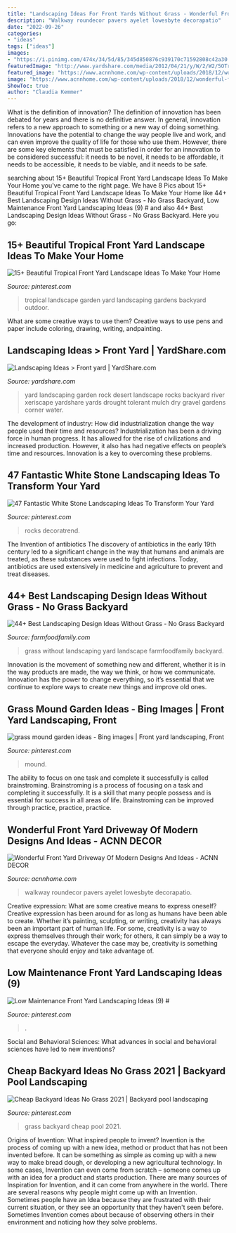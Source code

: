 ```yaml
---
title: "Landscaping Ideas For Front Yards Without Grass - Wonderful Front Yard Driveway Of Modern Designs And Ideas"
description: "Walkway roundecor pavers ayelet lowesbyte decorapatio"
date: "2022-09-26"
categories:
- "ideas"
tags: ["ideas"]
images:
- "https://i.pinimg.com/474x/34/5d/85/345d850876c939170c71592808c42a30.jpg"
featuredImage: "http://www.yardshare.com/media/2012/04/21/y/W/2/W2/5OTr-0.jpeg"
featured_image: "https://www.acnnhome.com/wp-content/uploads/2018/12/wonderful-front-yard-driveway-of-50-modern-designs-and-ideas-renoguide-481-736x658.jpg"
image: "https://www.acnnhome.com/wp-content/uploads/2018/12/wonderful-front-yard-driveway-of-50-modern-designs-and-ideas-renoguide-481-736x658.jpg"
ShowToc: true
author: "Claudia Kemmer"
---
```



What is the definition of innovation?
The definition of innovation has been debated for years and there is no definitive answer. In general, innovation refers to a new approach to something or a new way of doing something. Innovations have the potential to change the way people live and work, and can even improve the quality of life for those who use them. However, there are some key elements that must be satisfied in order for an innovation to be considered successful: it needs to be novel, it needs to be affordable, it needs to be accessible, it needs to be viable, and it needs to be safe.

	

		
searching about 15+ Beautiful Tropical Front Yard Landscape Ideas To Make Your Home you've came to the right page. We have 8 Pics about 15+ Beautiful Tropical Front Yard Landscape Ideas To Make Your Home like 44+ Best Landscaping Design Ideas Without Grass - No Grass Backyard, Low Maintenance Front Yard Landscaping Ideas (9) # and also 44+ Best Landscaping Design Ideas Without Grass - No Grass Backyard. Here you go:
		
    
## 15+ Beautiful Tropical Front Yard Landscape Ideas To Make Your Home

<img loading=lazy src="https://i.pinimg.com/originals/7b/26/48/7b2648ff3fc82102e82fb9d99455a8c0.jpg" onerror="this.onerror=null;this.src='https://tse3.mm.bing.net/th?id=OIP.UYB5I6T_ILGIk7IejVsCNgHaJ3&amp;pid=15.1';" alt="15+ Beautiful Tropical Front Yard Landscape Ideas To Make Your Home">

_Source: pinterest.com_

>tropical landscape garden yard landscaping gardens backyard outdoor. 

	

What are some creative ways to use them?
Creative ways to use pens and paper include coloring, drawing, writing, andpainting.

    
## Landscaping Ideas &gt; Front Yard | YardShare.com

<img loading=lazy src="http://www.yardshare.com/media/2012/04/21/y/W/2/W2/5OTr-0.jpeg" onerror="this.onerror=null;this.src='https://tse3.mm.bing.net/th?id=OIP.ceTAypiz3MoQ8ebu12aIZgHaFj&amp;pid=15.1';" alt="Landscaping Ideas &gt; Front yard | YardShare.com">

_Source: yardshare.com_

>yard landscaping garden rock desert landscape rocks backyard river xeriscape yardshare yards drought tolerant mulch dry gravel gardens corner water. 

	

The development of industry: How did industrialization change the way people used their time and resources?
Industrialization has been a driving force in human progress. It has allowed for the rise of civilizations and increased production. However, it also has had negative effects on people’s time and resources. Innovation is a key to overcoming these problems.

    
## 47 Fantastic White Stone Landscaping Ideas To Transform Your Yard

<img loading=lazy src="https://i.pinimg.com/474x/34/5d/85/345d850876c939170c71592808c42a30.jpg" onerror="this.onerror=null;this.src='https://tse4.mm.bing.net/th?id=OIP.iFWBXe2vZtzO63XU6TkI6QAAAA&amp;pid=15.1';" alt="47 Fantastic White Stone Landscaping Ideas To Transform Your Yard">

_Source: pinterest.com_

>rocks decoratrend. 

	

The Invention of antibiotics
The discovery of antibiotics in the early 19th century led to a significant change in the way that humans and animals are treated, as these substances were used to fight infections. Today, antibiotics are used extensively in medicine and agriculture to prevent and treat diseases.

    
## 44+ Best Landscaping Design Ideas Without Grass - No Grass Backyard

<img loading=lazy src="https://farmfoodfamily.com/wp-content/uploads/2018/10/21-landscaping-without-grass-farmfoodfamily.jpg" onerror="this.onerror=null;this.src='https://tse1.mm.bing.net/th?id=OIP.Ap8UYqjoNzY-HV7seLr2FgHaJv&amp;pid=15.1';" alt="44+ Best Landscaping Design Ideas Without Grass - No Grass Backyard">

_Source: farmfoodfamily.com_

>grass without landscaping yard landscape farmfoodfamily backyard. 

	

Innovation is the movement of something new and different, whether it is in the way products are made, the way we think, or how we communicate. Innovation has the power to change everything, so it’s essential that we continue to explore ways to create new things and improve old ones.

    
## Grass Mound Garden Ideas - Bing Images | Front Yard Landscaping, Front

<img loading=lazy src="https://i.pinimg.com/736x/02/12/c2/0212c2b371fa40d0ef5c6a3de28c4b02.jpg" onerror="this.onerror=null;this.src='https://tse1.mm.bing.net/th?id=OIP.9xn7LCCgPGoWiEhphk5EpwHaFj&amp;pid=15.1';" alt="grass mound garden ideas - Bing images | Front yard landscaping, Front">

_Source: pinterest.com_

>mound. 

	

The ability to focus on one task and complete it successfully is called brainstroming. Brainstroming is a process of focusing on a task and completing it successfully. It is a skill that many people possess and is essential for success in all areas of life. Brainstroming can be improved through practice, practice, practice.

    
## Wonderful Front Yard Driveway Of Modern Designs And Ideas - ACNN DECOR

<img loading=lazy src="https://www.acnnhome.com/wp-content/uploads/2018/12/wonderful-front-yard-driveway-of-50-modern-designs-and-ideas-renoguide-481-736x658.jpg" onerror="this.onerror=null;this.src='https://tse3.mm.bing.net/th?id=OIP.bdqHS27Fja5579Moz71ougHaGn&amp;pid=15.1';" alt="Wonderful Front Yard Driveway Of Modern Designs And Ideas - ACNN DECOR">

_Source: acnnhome.com_

>walkway roundecor pavers ayelet lowesbyte decorapatio. 

	

Creative expression: What are some creative means to express oneself?
Creative expression has been around for as long as humans have been able to create. Whether it’s painting, sculpting, or writing, creativity has always been an important part of human life. For some, creativity is a way to express themselves through their work; for others, it can simply be a way to escape the everyday. Whatever the case may be, creativity is something that everyone should enjoy and take advantage of.

    
## Low Maintenance Front Yard Landscaping Ideas (9) #

<img loading=lazy src="https://i.pinimg.com/736x/d5/40/af/d540af2d49c8fa503a1b4e823be71cc3.jpg" onerror="this.onerror=null;this.src='https://tse1.mm.bing.net/th?id=OIP.cQGaPYBKeKzSAuN0oFICAgHaJ4&amp;pid=15.1';" alt="Low Maintenance Front Yard Landscaping Ideas (9) #">

_Source: pinterest.com_

>. 

	

Social and Behavioral Sciences: What advances in social and behavioral sciences have led to new inventions?
 

    
## Cheap Backyard Ideas No Grass 2021 | Backyard Pool Landscaping

<img loading=lazy src="https://i.pinimg.com/736x/b2/ee/90/b2ee90e7cde873574ab7ca78c05ff163.jpg" onerror="this.onerror=null;this.src='https://tse1.mm.bing.net/th?id=OIP.nakPNuhyXwctnk9lCLMOrQHaJL&amp;pid=15.1';" alt="Cheap Backyard Ideas No Grass 2021 | Backyard pool landscaping">

_Source: pinterest.com_

>grass backyard cheap pool 2021. 

	

Origins of Invention: What inspired people to invent?
Invention is the process of coming up with a new idea, method or product that has not been invented before. It can be something as simple as coming up with a new way to make bread dough, or developing a new agricultural technology. In some cases, Invention can even come from scratch – someone comes up with an idea for a product and starts production. There are many sources of Inspiration for Invention, and it can come from anywhere in the world.
There are several reasons why people might come up with an Invention. Sometimes people have an Idea because they are frustrated with their current situation, or they see an opportunity that they haven't seen before. Sometimes Invention comes about because of observing others in their environment and noticing how they solve problems.

